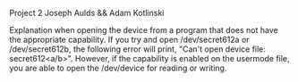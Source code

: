 Project 2
Joseph Aulds && Adam Kotlinski

Explanation when opening the device from a program that does not have the appropriate capability.
  If you try and open /dev/secret612a or /dev/secret612b, the following error will print, "Can't open device file: secret612<a/b>". However, if the capability is enabled on the usermode file, you are able to open the /dev/device for reading or writing.
